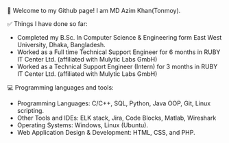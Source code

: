 💼 Welcome to my Github page! I am MD Azim Khan(Tonmoy).


✅ Things I have done so far:

- Completed my B.Sc. In Computer Science & Engineering form East West University, Dhaka, Bangladesh.
- Worked as a Full time Technical Support Engineer for 6 months in RUBY IT Center Ltd. (affiliated with Mulytic Labs GmbH)
- Worked as a Technical Support Engineer (Intern) for 3 months in RUBY IT Center Ltd. (affiliated with Mulytic Labs GmbH)

💻 Programming languages and tools:

- Programming Languages: C/C++, SQL, Python, Java OOP, Git, Linux scripting.
- Other Tools and IDEs: ELK stack, Jira, Code Blocks, Matlab, Wireshark
- Operating Systems: Windows, Linux (Ubuntu).
- Web Application Design & Development: HTML, CSS, and PHP.
